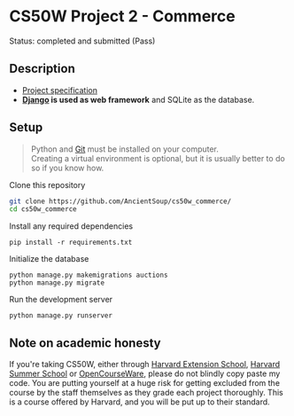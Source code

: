 # CS50W Project 2 - Commerce
Status: completed and submitted (Pass)
  
## Description
* [Project specification](https://cs50.harvard.edu/web/2020/projects/2/commerce/#specification)
* **[Django](https://www.djangoproject.com) is used as web framework** and SQLite as the database.

## Setup 
> Python and [Git](https://git-scm.com) must be installed on your computer.  
> Creating a virtual environment is optional, but it is usually better to do so if you know how.

Clone this repository
```bash
git clone https://github.com/AncientSoup/cs50w_commerce/
cd cs50w_commerce
```  
Install any required dependencies
```
pip install -r requirements.txt
```  
Initialize the database
```
python manage.py makemigrations auctions
python manage.py migrate
```  
Run the development server
```
python manage.py runserver
```

## Note on academic honesty
If you're taking CS50W, either through [Harvard Extension School](https://extension.harvard.edu/), [Harvard Summer School](https://summer.harvard.edu/) or [OpenCourseWare](https://cs50.harvard.edu/web/), please do not blindly copy paste my code. You are putting yourself at a huge risk for getting excluded from the course by the staff themselves as they grade each project thoroughly. This is a course offered by Harvard, and you will be put up to their standard.
